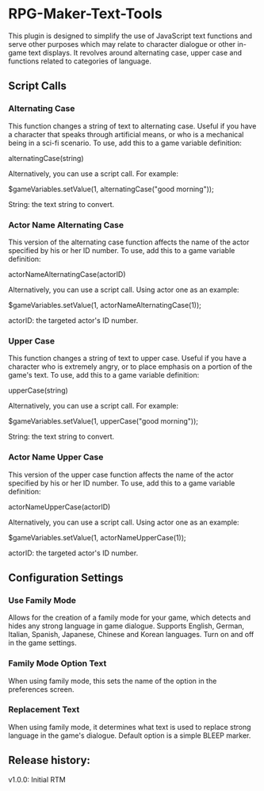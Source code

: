 # RPG-Maker-Text-Tools
This plugin is designed to simplify the use of JavaScript text functions and serve other purposes which may relate to character dialogue or other in-game text displays. It revolves around alternating case, upper case and functions related to categories of language.

## Script Calls

### Alternating Case

This function changes a string of text to alternating case. Useful if you have a character that speaks through artificial means, or who is a mechanical being in a sci-fi scenario. To use, add this to a game variable definition:

alternatingCase(string)

Alternatively, you can use a script call. For example:

$gameVariables.setValue(1, alternatingCase("good morning"));
     
String: the text string to convert.
 
### Actor Name Alternating Case

This version of the alternating case function affects the name of the actor specified by his or her ID number. To use, add this to a game variable definition:

actorNameAlternatingCase(actorID)

Alternatively, you can use a script call. Using actor one as an example:

$gameVariables.setValue(1, actorNameAlternatingCase(1));
     
actorID: the targeted actor's ID number.
 
### Upper Case

This function changes a string of text to upper case. Useful if you have a character who is extremely angry, or to place emphasis on a portion of the game's text. To use, add this to a game variable definition:

upperCase(string)

Alternatively, you can use a script call. For example:

$gameVariables.setValue(1, upperCase("good morning"));
     
String: the text string to convert.

### Actor Name Upper Case
This version of the upper case function affects the name of the actor specified by his or her ID number. To use, add this to a game variable definition:

actorNameUpperCase(actorID)

Alternatively, you can use a script call. Using actor one as an example:

$gameVariables.setValue(1, actorNameUpperCase(1));
     
actorID: the targeted actor's ID number.

## Configuration Settings

### Use Family Mode
Allows for the creation of a family mode for your game, which detects and hides any strong language in game dialogue. Supports English, German, Italian, Spanish, Japanese, Chinese and Korean languages. Turn on and off in the game settings.

### Family Mode Option Text
When using family mode, this sets the name of the option in the preferences screen.

### Replacement Text
When using family mode, it determines what text is used to replace strong language in the game's dialogue. Default option is a simple BLEEP marker.

## Release history:
v1.0.0: Initial RTM
